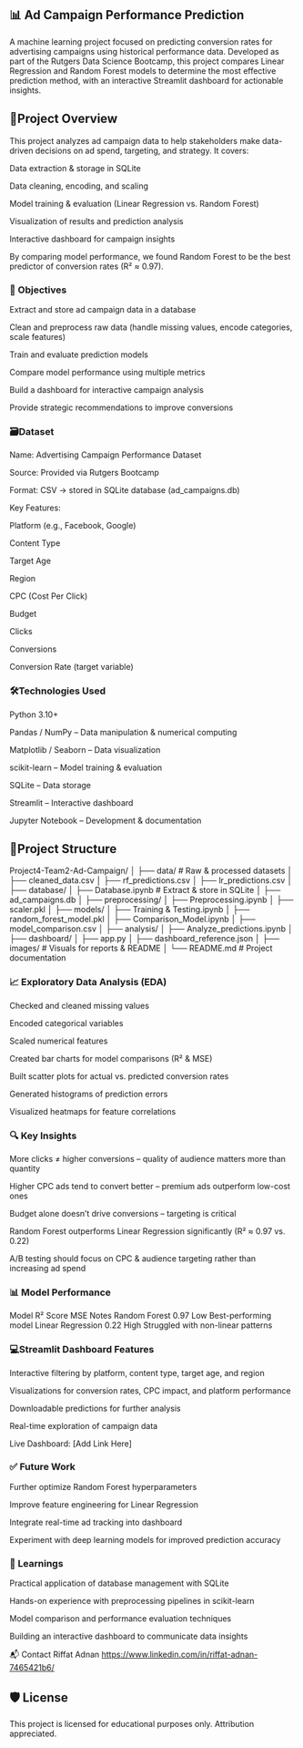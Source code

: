 
 ## 📊 Ad Campaign Performance Prediction
A machine learning project focused on predicting conversion rates for advertising campaigns using historical performance data. Developed as part of the Rutgers Data Science Bootcamp, this project compares Linear Regression and Random Forest models to determine the most effective prediction method, with an interactive Streamlit dashboard for actionable insights.

## 🚀Project Overview
This project analyzes ad campaign data to help stakeholders make data-driven decisions on ad spend, targeting, and strategy.
It covers:

Data extraction & storage in SQLite

Data cleaning, encoding, and scaling

Model training & evaluation (Linear Regression vs. Random Forest)

Visualization of results and prediction analysis

Interactive dashboard for campaign insights

By comparing model performance, we found Random Forest to be the best predictor of conversion rates (R² ≈ 0.97).

### 🧠 Objectives
Extract and store ad campaign data in a database

Clean and preprocess raw data (handle missing values, encode categories, scale features)

Train and evaluate prediction models

Compare model performance using multiple metrics

Build a dashboard for interactive campaign analysis

Provide strategic recommendations to improve conversions

### 🗃️Dataset
Name: Advertising Campaign Performance Dataset

Source: Provided via Rutgers Bootcamp

Format: CSV → stored in SQLite database (ad_campaigns.db)

Key Features:

Platform (e.g., Facebook, Google)

Content Type

Target Age

Region

CPC (Cost Per Click)

Budget

Clicks

Conversions

Conversion Rate (target variable)

### 🛠️Technologies Used
Python 3.10+

Pandas / NumPy – Data manipulation & numerical computing

Matplotlib / Seaborn – Data visualization

scikit-learn – Model training & evaluation

SQLite – Data storage

Streamlit – Interactive dashboard

Jupyter Notebook – Development & documentation

## 📂Project Structure
Project4-Team2-Ad-Campaign/
│
├── data/                  # Raw & processed datasets
│   ├── cleaned_data.csv
│   ├── rf_predictions.csv
│   ├── lr_predictions.csv
│
├── database/
│   ├── Database.ipynb     # Extract & store in SQLite
│   ├── ad_campaigns.db
│
├── preprocessing/
│   ├── Preprocessing.ipynb
│   ├── scaler.pkl
│
├── models/
│   ├── Training & Testing.ipynb
│   ├── random_forest_model.pkl
│   ├── Comparison_Model.ipynb
│   ├── model_comparison.csv
│
├── analysis/
│   ├── Analyze_predictions.ipynb
│
├── dashboard/
│   ├── app.py
│   ├── dashboard_reference.json
│
├── images/                # Visuals for reports & README
│
└── README.md              # Project documentation
### 📈 Exploratory Data Analysis (EDA)
Checked and cleaned missing values

Encoded categorical variables

Scaled numerical features

Created bar charts for model comparisons (R² & MSE)

Built scatter plots for actual vs. predicted conversion rates

Generated histograms of prediction errors

Visualized heatmaps for feature correlations

### 🔍 Key Insights
More clicks ≠ higher conversions – quality of audience matters more than quantity

Higher CPC ads tend to convert better – premium ads outperform low-cost ones

Budget alone doesn’t drive conversions – targeting is critical

Random Forest outperforms Linear Regression significantly (R² ≈ 0.97 vs. 0.22)

A/B testing should focus on CPC & audience targeting rather than increasing ad spend

### 📊 Model Performance
Model	R² Score	MSE	Notes
Random Forest	0.97	Low	Best-performing model
Linear Regression	0.22	High	Struggled with non-linear patterns

### 💻Streamlit Dashboard Features
Interactive filtering by platform, content type, target age, and region

Visualizations for conversion rates, CPC impact, and platform performance

Downloadable predictions for further analysis

Real-time exploration of campaign data

Live Dashboard: [Add Link Here]

### ✅ Future Work
Further optimize Random Forest hyperparameters

Improve feature engineering for Linear Regression

Integrate real-time ad tracking into dashboard

Experiment with deep learning models for improved prediction accuracy

### 🧠 Learnings
Practical application of database management with SQLite

Hands-on experience with preprocessing pipelines in scikit-learn

Model comparison and performance evaluation techniques

Building an interactive dashboard to communicate data insights

📬 Contact
Riffat Adnan
https://www.linkedin.com/in/riffat-adnan-7465421b6/

## 🛡️ License

This project is licensed for educational purposes only. Attribution appreciated.


